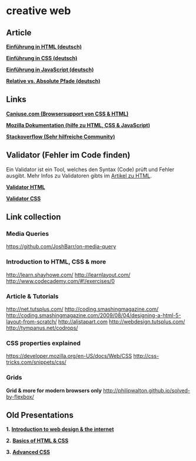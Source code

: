 # creative web

## Article
[**Einführung in HTML (deutsch)**](https://medium.com/design-technology/32b473516e25)

[**Einführung in CSS (deutsch)**](https://medium.com/@lukasoppermann/einfuhrung-in-css-4050d731ee5)

[**Einführung in JavaScript (deutsch)**](https://medium.com/creative-web/einfuhrung-in-javascript-ccc3dad4a56d?source=tw-80cd3f2b2e6e-1401890393072)

[**Relative vs. Absolute Pfade (deutsch)**](https://medium.com/creative-web/889b962d32e5)




## Links

[**Caniuse.com (Browsersupport von CSS & HTML)**](http://caniuse.com)

[**Mozilla Dokumentation (hilfe zu HTML, CSS & JavaScript)**](https://developer.mozilla.org/en-US/docs/Web/)

[**Stackoverflow (Sehr hilfreiche Community)**](http://stackoverflow.com)

## Validator (Fehler im Code finden)
Ein Validator ist ein Tool, welches den Syntax (Code) prüft und Fehler ausgibt. Mehr Infos zu Validatoren gibts im [Artikel zu HTML](https://medium.com/creative-web/einfuhrung-in-html-32b473516e25).

[**Validator HTML**](http://validator.w3.org/)

[**Validator CSS**](http://jigsaw.w3.org/css-validator/#validate_by_input)

## Link collection

### Media Queries
https://github.com/JoshBarr/on-media-query

### Introduction to HTML, CSS & more
http://learn.shayhowe.com/
http://learnlayout.com/
http://www.codecademy.com/#!/exercises/0

### Article & Tutorials
http://net.tutsplus.com/
http://coding.smashingmagazine.com/
http://coding.smashingmagazine.com/2009/08/04/designing-a-html-5-layout-from-scratch/
http://alistapart.com
http://webdesign.tutsplus.com/
http://tympanus.net/codrops/

### CSS properties explained
https://developer.mozilla.org/en-US/docs/Web/CSS
http://css-tricks.com/snippets/css/

### Grids
**Grid & more for modern browsers only**
http://philipwalton.github.io/solved-by-flexbox/

## Old Presentations

**1.** [**Introduction to web design & the internet**](http://www.slideshare.net/lukasoppermann/creative-web-01-introduction-to-the-web)

**2.** [**Basics of HTML & CSS**](http://www.slideshare.net/lukasoppermann/btk-creativeweb02)

**3.** [**Advanced CSS**](http://www.slideshare.net/lukasoppermann/btk-creativeweb03)
